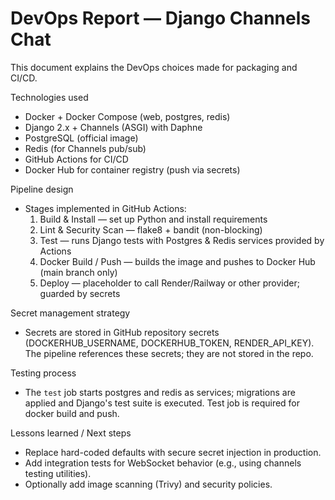 # DevOps Report — Django Channels Chat

This document explains the DevOps choices made for packaging and CI/CD.

Technologies used
- Docker + Docker Compose (web, postgres, redis)
- Django 2.x + Channels (ASGI) with Daphne
- PostgreSQL (official image)
- Redis (for Channels pub/sub)
- GitHub Actions for CI/CD
- Docker Hub for container registry (push via secrets)

Pipeline design
- Stages implemented in GitHub Actions:
  1. Build & Install — set up Python and install requirements
  2. Lint & Security Scan — flake8 + bandit (non-blocking)
  3. Test — runs Django tests with Postgres & Redis services provided by Actions
  4. Docker Build / Push — builds the image and pushes to Docker Hub (main branch only)
  5. Deploy — placeholder to call Render/Railway or other provider; guarded by secrets

Secret management strategy
- Secrets are stored in GitHub repository secrets (DOCKERHUB_USERNAME, DOCKERHUB_TOKEN, RENDER_API_KEY). The pipeline references these secrets; they are not stored in the repo.

Testing process
- The `test` job starts postgres and redis as services; migrations are applied and Django's test suite is executed. Test job is required for docker build and push.

Lessons learned / Next steps
- Replace hard-coded defaults with secure secret injection in production.
- Add integration tests for WebSocket behavior (e.g., using channels testing utilities).
- Optionally add image scanning (Trivy) and security policies.
